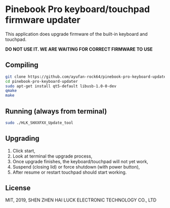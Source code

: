 # Pinebook Pro keyboard/touchpad firmware updater

This application does upgrade firmware of the built-in keyboard and touchpad.

**DO NOT USE IT. WE ARE WAITING FOR CORRECT FIRMWARE TO USE**

## Compiling

```bash
git clone https://github.com/ayufan-rock64/pinebook-pro-keyboard-updater
cd pinebook-pro-keyboard-updater
sudo apt-get install qt5-default libusb-1.0-0-dev
qmake
make
```

## Running (always from terminal)

```bash
sudo ./HLK_SHXXFXX_Update_tool
```

## Upgrading

1. Click start,
2. Look at terminal the upgrade process,
3. Once upgrade finishes, the keyboard/touchpad will not yet work,
4. Suspend (closing lid) or force shutdown (with power button),
5. After resume or restart touchpad should start working.

## License

MIT, 2019, SHEN ZHEN HAI LUCK ELECTRONIC TECHNOLOGY CO., LTD
